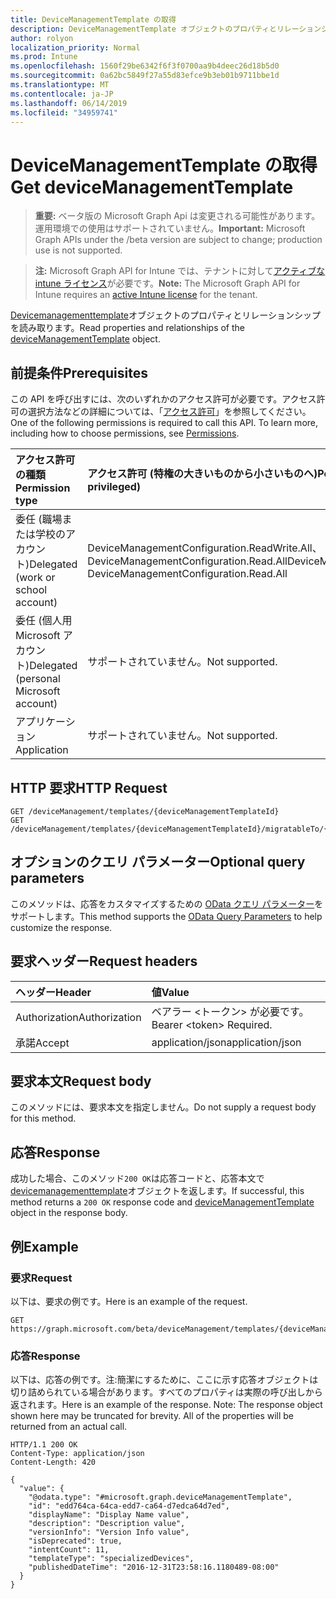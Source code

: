 ```yaml
---
title: DeviceManagementTemplate の取得
description: DeviceManagementTemplate オブジェクトのプロパティとリレーションシップを読み取ります。
author: rolyon
localization_priority: Normal
ms.prod: Intune
ms.openlocfilehash: 1560f29be6342f6f3f0700aa9b4deec26d18b5d0
ms.sourcegitcommit: 0a62bc5849f27a55d83efce9b3eb01b9711bbe1d
ms.translationtype: MT
ms.contentlocale: ja-JP
ms.lasthandoff: 06/14/2019
ms.locfileid: "34959741"
---
```

# <a name="get-devicemanagementtemplate"></a><span data-ttu-id="2e353-103">DeviceManagementTemplate の取得</span><span class="sxs-lookup"><span data-stu-id="2e353-103">Get deviceManagementTemplate</span></span>

> <span data-ttu-id="2e353-104">**重要:** ベータ版の Microsoft Graph Api は変更される可能性があります。運用環境での使用はサポートされていません。</span><span class="sxs-lookup"><span data-stu-id="2e353-104">**Important:** Microsoft Graph APIs under the /beta version are subject to change; production use is not supported.</span></span>

> <span data-ttu-id="2e353-105">**注:** Microsoft Graph API for Intune では、テナントに対して[アクティブな intune ライセンス](https://go.microsoft.com/fwlink/?linkid=839381)が必要です。</span><span class="sxs-lookup"><span data-stu-id="2e353-105">**Note:** The Microsoft Graph API for Intune requires an [active Intune license](https://go.microsoft.com/fwlink/?linkid=839381) for the tenant.</span></span>

<span data-ttu-id="2e353-106">[Devicemanagementtemplate](../resources/intune-deviceintent-devicemanagementtemplate.md)オブジェクトのプロパティとリレーションシップを読み取ります。</span><span class="sxs-lookup"><span data-stu-id="2e353-106">Read properties and relationships of the [deviceManagementTemplate](../resources/intune-deviceintent-devicemanagementtemplate.md) object.</span></span>

## <a name="prerequisites"></a><span data-ttu-id="2e353-107">前提条件</span><span class="sxs-lookup"><span data-stu-id="2e353-107">Prerequisites</span></span>
<span data-ttu-id="2e353-p101">この API を呼び出すには、次のいずれかのアクセス許可が必要です。アクセス許可の選択方法などの詳細については、「[アクセス許可](/graph/permissions-reference)」を参照してください。</span><span class="sxs-lookup"><span data-stu-id="2e353-p101">One of the following permissions is required to call this API. To learn more, including how to choose permissions, see [Permissions](/graph/permissions-reference).</span></span>

|<span data-ttu-id="2e353-110">アクセス許可の種類</span><span class="sxs-lookup"><span data-stu-id="2e353-110">Permission type</span></span>|<span data-ttu-id="2e353-111">アクセス許可 (特権の大きいものから小さいものへ)</span><span class="sxs-lookup"><span data-stu-id="2e353-111">Permissions (from most to least privileged)</span></span>|
|:---|:---|
|<span data-ttu-id="2e353-112">委任 (職場または学校のアカウント)</span><span class="sxs-lookup"><span data-stu-id="2e353-112">Delegated (work or school account)</span></span>|<span data-ttu-id="2e353-113">DeviceManagementConfiguration.ReadWrite.All、DeviceManagementConfiguration.Read.All</span><span class="sxs-lookup"><span data-stu-id="2e353-113">DeviceManagementConfiguration.ReadWrite.All, DeviceManagementConfiguration.Read.All</span></span>|
|<span data-ttu-id="2e353-114">委任 (個人用 Microsoft アカウント)</span><span class="sxs-lookup"><span data-stu-id="2e353-114">Delegated (personal Microsoft account)</span></span>|<span data-ttu-id="2e353-115">サポートされていません。</span><span class="sxs-lookup"><span data-stu-id="2e353-115">Not supported.</span></span>|
|<span data-ttu-id="2e353-116">アプリケーション</span><span class="sxs-lookup"><span data-stu-id="2e353-116">Application</span></span>|<span data-ttu-id="2e353-117">サポートされていません。</span><span class="sxs-lookup"><span data-stu-id="2e353-117">Not supported.</span></span>|

## <a name="http-request"></a><span data-ttu-id="2e353-118">HTTP 要求</span><span class="sxs-lookup"><span data-stu-id="2e353-118">HTTP Request</span></span>
<!-- {
  "blockType": "ignored"
}
-->
``` http
GET /deviceManagement/templates/{deviceManagementTemplateId}
GET /deviceManagement/templates/{deviceManagementTemplateId}/migratableTo/{deviceManagementTemplateId}
```

## <a name="optional-query-parameters"></a><span data-ttu-id="2e353-119">オプションのクエリ パラメーター</span><span class="sxs-lookup"><span data-stu-id="2e353-119">Optional query parameters</span></span>
<span data-ttu-id="2e353-120">このメソッドは、応答をカスタマイズするための [OData クエリ パラメーター](https://docs.microsoft.com/en-us/graph/query-parameters)をサポートします。</span><span class="sxs-lookup"><span data-stu-id="2e353-120">This method supports the [OData Query Parameters](https://docs.microsoft.com/en-us/graph/query-parameters) to help customize the response.</span></span>

## <a name="request-headers"></a><span data-ttu-id="2e353-121">要求ヘッダー</span><span class="sxs-lookup"><span data-stu-id="2e353-121">Request headers</span></span>
|<span data-ttu-id="2e353-122">ヘッダー</span><span class="sxs-lookup"><span data-stu-id="2e353-122">Header</span></span>|<span data-ttu-id="2e353-123">値</span><span class="sxs-lookup"><span data-stu-id="2e353-123">Value</span></span>|
|:---|:---|
|<span data-ttu-id="2e353-124">Authorization</span><span class="sxs-lookup"><span data-stu-id="2e353-124">Authorization</span></span>|<span data-ttu-id="2e353-125">ベアラー &lt;トークン&gt; が必要です。</span><span class="sxs-lookup"><span data-stu-id="2e353-125">Bearer &lt;token&gt; Required.</span></span>|
|<span data-ttu-id="2e353-126">承諾</span><span class="sxs-lookup"><span data-stu-id="2e353-126">Accept</span></span>|<span data-ttu-id="2e353-127">application/json</span><span class="sxs-lookup"><span data-stu-id="2e353-127">application/json</span></span>|

## <a name="request-body"></a><span data-ttu-id="2e353-128">要求本文</span><span class="sxs-lookup"><span data-stu-id="2e353-128">Request body</span></span>
<span data-ttu-id="2e353-129">このメソッドには、要求本文を指定しません。</span><span class="sxs-lookup"><span data-stu-id="2e353-129">Do not supply a request body for this method.</span></span>

## <a name="response"></a><span data-ttu-id="2e353-130">応答</span><span class="sxs-lookup"><span data-stu-id="2e353-130">Response</span></span>
<span data-ttu-id="2e353-131">成功した場合、このメソッド`200 OK`は応答コードと、応答本文で[devicemanagementtemplate](../resources/intune-deviceintent-devicemanagementtemplate.md)オブジェクトを返します。</span><span class="sxs-lookup"><span data-stu-id="2e353-131">If successful, this method returns a `200 OK` response code and [deviceManagementTemplate](../resources/intune-deviceintent-devicemanagementtemplate.md) object in the response body.</span></span>

## <a name="example"></a><span data-ttu-id="2e353-132">例</span><span class="sxs-lookup"><span data-stu-id="2e353-132">Example</span></span>

### <a name="request"></a><span data-ttu-id="2e353-133">要求</span><span class="sxs-lookup"><span data-stu-id="2e353-133">Request</span></span>
<span data-ttu-id="2e353-134">以下は、要求の例です。</span><span class="sxs-lookup"><span data-stu-id="2e353-134">Here is an example of the request.</span></span>
``` http
GET https://graph.microsoft.com/beta/deviceManagement/templates/{deviceManagementTemplateId}
```

### <a name="response"></a><span data-ttu-id="2e353-135">応答</span><span class="sxs-lookup"><span data-stu-id="2e353-135">Response</span></span>
<span data-ttu-id="2e353-p102">以下は、応答の例です。注:簡潔にするために、ここに示す応答オブジェクトは切り詰められている場合があります。すべてのプロパティは実際の呼び出しから返されます。</span><span class="sxs-lookup"><span data-stu-id="2e353-p102">Here is an example of the response. Note: The response object shown here may be truncated for brevity. All of the properties will be returned from an actual call.</span></span>
``` http
HTTP/1.1 200 OK
Content-Type: application/json
Content-Length: 420

{
  "value": {
    "@odata.type": "#microsoft.graph.deviceManagementTemplate",
    "id": "edd764ca-64ca-edd7-ca64-d7edca64d7ed",
    "displayName": "Display Name value",
    "description": "Description value",
    "versionInfo": "Version Info value",
    "isDeprecated": true,
    "intentCount": 11,
    "templateType": "specializedDevices",
    "publishedDateTime": "2016-12-31T23:58:16.1180489-08:00"
  }
}
```





